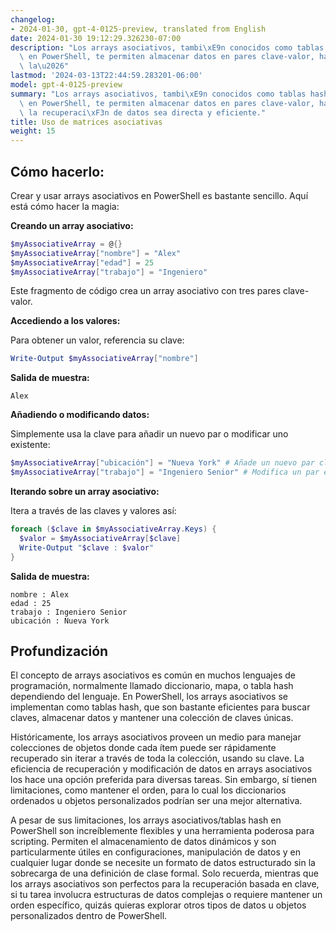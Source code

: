 ```yaml
---
changelog:
- 2024-01-30, gpt-4-0125-preview, translated from English
date: 2024-01-30 19:12:29.326230-07:00
description: "Los arrays asociativos, tambi\xE9n conocidos como tablas hash o diccionarios\
  \ en PowerShell, te permiten almacenar datos en pares clave-valor, haciendo que\
  \ la\u2026"
lastmod: '2024-03-13T22:44:59.283201-06:00'
model: gpt-4-0125-preview
summary: "Los arrays asociativos, tambi\xE9n conocidos como tablas hash o diccionarios\
  \ en PowerShell, te permiten almacenar datos en pares clave-valor, haciendo que\
  \ la recuperaci\xF3n de datos sea directa y eficiente."
title: Uso de matrices asociativas
weight: 15
---
```


## Cómo hacerlo:
Crear y usar arrays asociativos en PowerShell es bastante sencillo. Aquí está cómo hacer la magia:

**Creando un array asociativo:**

```PowerShell
$myAssociativeArray = @{}
$myAssociativeArray["nombre"] = "Alex"
$myAssociativeArray["edad"] = 25
$myAssociativeArray["trabajo"] = "Ingeniero"
```

Este fragmento de código crea un array asociativo con tres pares clave-valor.

**Accediendo a los valores:**

Para obtener un valor, referencia su clave:

```PowerShell
Write-Output $myAssociativeArray["nombre"]
```

**Salida de muestra:**

```
Alex
```

**Añadiendo o modificando datos:**

Simplemente usa la clave para añadir un nuevo par o modificar uno existente:

```PowerShell
$myAssociativeArray["ubicación"] = "Nueva York" # Añade un nuevo par clave-valor
$myAssociativeArray["trabajo"] = "Ingeniero Senior" # Modifica un par existente
```

**Iterando sobre un array asociativo:**

Itera a través de las claves y valores así:

```PowerShell
foreach ($clave in $myAssociativeArray.Keys) {
  $valor = $myAssociativeArray[$clave]
  Write-Output "$clave : $valor"
}
```

**Salida de muestra:**

```
nombre : Alex
edad : 25
trabajo : Ingeniero Senior
ubicación : Nueva York
```

## Profundización
El concepto de arrays asociativos es común en muchos lenguajes de programación, normalmente llamado diccionario, mapa, o tabla hash dependiendo del lenguaje. En PowerShell, los arrays asociativos se implementan como tablas hash, que son bastante eficientes para buscar claves, almacenar datos y mantener una colección de claves únicas.

Históricamente, los arrays asociativos proveen un medio para manejar colecciones de objetos donde cada ítem puede ser rápidamente recuperado sin iterar a través de toda la colección, usando su clave. La eficiencia de recuperación y modificación de datos en arrays asociativos los hace una opción preferida para diversas tareas. Sin embargo, sí tienen limitaciones, como mantener el orden, para lo cual los diccionarios ordenados u objetos personalizados podrían ser una mejor alternativa.

A pesar de sus limitaciones, los arrays asociativos/tablas hash en PowerShell son increíblemente flexibles y una herramienta poderosa para scripting. Permiten el almacenamiento de datos dinámicos y son particularmente útiles en configuraciones, manipulación de datos y en cualquier lugar donde se necesite un formato de datos estructurado sin la sobrecarga de una definición de clase formal. Solo recuerda, mientras que los arrays asociativos son perfectos para la recuperación basada en clave, si tu tarea involucra estructuras de datos complejas o requiere mantener un orden específico, quizás quieras explorar otros tipos de datos u objetos personalizados dentro de PowerShell.
